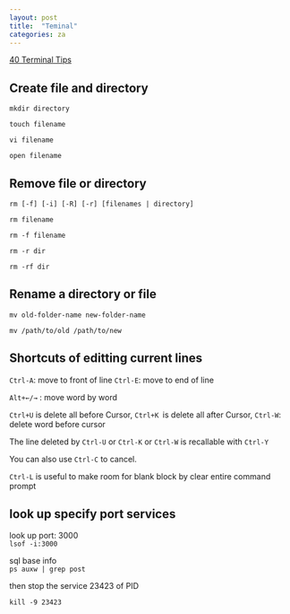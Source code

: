 ```yaml
---
layout: post
title:  "Teminal"
categories: za
---
```


[40 Terminal Tips](http://computers.tutsplus.com/tutorials/40-terminal-tips-and-tricks-you-never-thought-you-needed--mac-51192)

## Create file and directory

`mkdir directory`

`touch filename`

`vi filename`

`open filename`


## Remove file or directory

`rm [-f] [-i] [-R] [-r] [filenames | directory]`  

`rm filename`

`rm -f filename`

`rm -r dir`

`rm -rf dir`  

## Rename a directory or file

`mv old-folder-name new-folder-name`

`mv /path/to/old /path/to/new`

## Shortcuts of editting current lines

`Ctrl-A`: move to front of line `Ctrl-E`: move to end of line

`Alt+←/→` : move word by word

`Ctrl+U` is delete all before Cursor, `Ctrl+K `is delete all after Cursor, `Ctrl-W`: delete word before cursor

The line deleted by `Ctrl-U` or `Ctrl-K` or `Ctrl-W` is recallable with `Ctrl-Y`

You can also use `Ctrl-C` to cancel.

`Ctrl-L` is useful to make room for blank block by clear entire command prompt

## look up specify port services
look up port: 3000  
`lsof -i:3000`  

sql base info  
`ps auxw | grep post`  

then stop the service 23423 of PID   

`kill -9 23423`